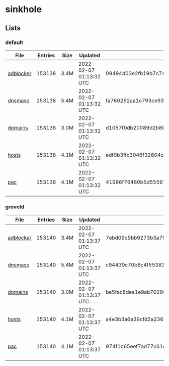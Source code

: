 # sinkhole

## Lists

### default

|File|Entries|Size|Updated|Hash|
|-|-|-|-|-|
|[adblocker](https://raw.githubusercontent.com/groveld/sinkhole/lists/default/adblocker.txt)|153138|3.4M|2022-02-07 01:13:32 UTC|09494403e2fb19b7c74875720e3fec97a5ba193dcfd39b86af84bbee2954ac43|
|[dnsmasq](https://raw.githubusercontent.com/groveld/sinkhole/lists/default/dnsmasq.txt)|153138|5.4M|2022-02-07 01:13:32 UTC|fa760292aa1e793ce9342aaed2358aacfc951fc91ca4013ee4ed84a8c1d249d5|
|[domains](https://raw.githubusercontent.com/groveld/sinkhole/lists/default/domains.txt)|153138|3.0M|2022-02-07 01:13:32 UTC|d1057f0db20089d2b80615f742adbf2debca6ff2cb8204d7f4b07edd54f2c762|
|[hosts](https://raw.githubusercontent.com/groveld/sinkhole/lists/default/hosts.txt)|153138|4.1M|2022-02-07 01:13:32 UTC|edf0b3ffc3046f32604c85f1761783060826e9c4b7b49d8447eb115e37d07224|
|[pac](https://raw.githubusercontent.com/groveld/sinkhole/lists/default/pac.txt)|153138|4.1M|2022-02-07 01:13:32 UTC|41986f76480b5d555975ca12f23e1f51e1e554bf6fdaebd232662fa912591440|

### groveld

|File|Entries|Size|Updated|Hash|
|-|-|-|-|-|
|[adblocker](https://raw.githubusercontent.com/groveld/sinkhole/lists/groveld/adblocker.txt)|153140|3.4M|2022-02-07 01:13:37 UTC|7ebd09c9bb9273b3a795d343124501398b4f45a870f12a2bcf9370d55bd9e89a|
|[dnsmasq](https://raw.githubusercontent.com/groveld/sinkhole/lists/groveld/dnsmasq.txt)|153140|5.4M|2022-02-07 01:13:37 UTC|c94439c70b8c4f553834a331ec46cc6b8b24742b32db3a28f301831945cf0b31|
|[domains](https://raw.githubusercontent.com/groveld/sinkhole/lists/groveld/domains.txt)|153140|3.0M|2022-02-07 01:13:37 UTC|be5fac8dea1e9ab70280f137be825acf7033085524fc30743b5f9d0ae1383870|
|[hosts](https://raw.githubusercontent.com/groveld/sinkhole/lists/groveld/hosts.txt)|153140|4.1M|2022-02-07 01:13:37 UTC|a4e3b3a6a39cfd2a2366478e7f83fe0153e4bd453ab0f274d53355b62876647e|
|[pac](https://raw.githubusercontent.com/groveld/sinkhole/lists/groveld/pac.txt)|153140|4.1M|2022-02-07 01:13:37 UTC|974f1c65eef7ad77c61d944e705a3596a5d7f9bcccc1fdd05ea34973c0fc50ac|
